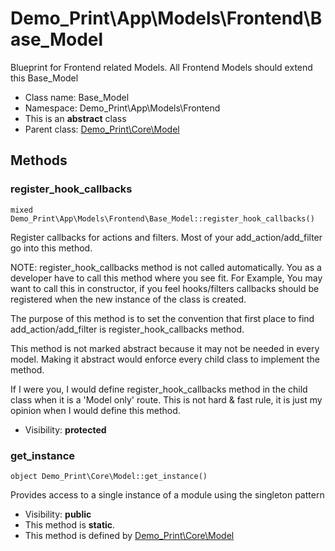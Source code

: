 Demo_Print\App\Models\Frontend\Base_Model
===============

Blueprint for Frontend related Models. All Frontend Models should extend this Base_Model




* Class name: Base_Model
* Namespace: Demo_Print\App\Models\Frontend
* This is an **abstract** class
* Parent class: [Demo_Print\Core\Model](Demo_Print-Core-Model.md)







Methods
-------


### register_hook_callbacks

    mixed Demo_Print\App\Models\Frontend\Base_Model::register_hook_callbacks()

Register callbacks for actions and filters. Most of your add_action/add_filter
go into this method.

NOTE: register_hook_callbacks method is not called automatically. You
as a developer have to call this method where you see fit. For Example,
You may want to call this in constructor, if you feel hooks/filters
callbacks should be registered when the new instance of the class
is created.

The purpose of this method is to set the convention that first place to
find add_action/add_filter is register_hook_callbacks method.

This method is not marked abstract because it may not be needed in every
model. Making it abstract would enforce every child class to implement
the method.

If I were you, I would define register_hook_callbacks method in the child
class when it is a 'Model only' route. This is not hard & fast rule, it
is just my opinion when I would define this method.

* Visibility: **protected**




### get_instance

    object Demo_Print\Core\Model::get_instance()

Provides access to a single instance of a module using the singleton pattern



* Visibility: **public**
* This method is **static**.
* This method is defined by [Demo_Print\Core\Model](Demo_Print-Core-Model.md)



